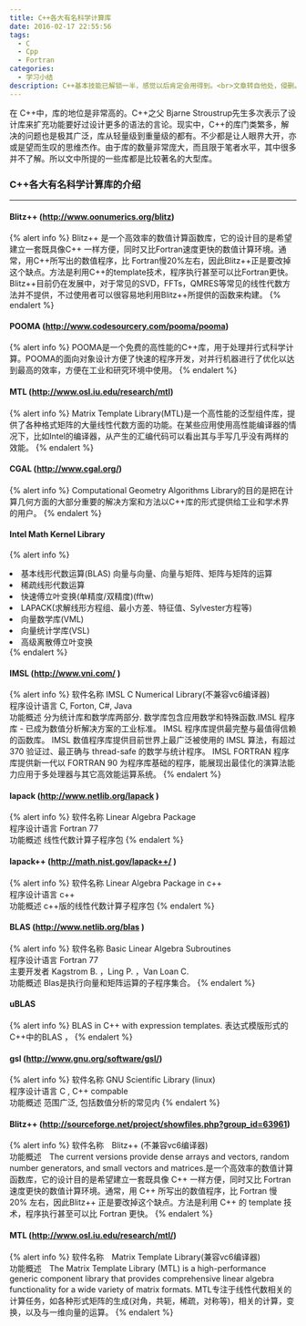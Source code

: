 ```yaml
---
title: C++各大有名科学计算库
date: 2016-02-17 22:55:56
tags:
  - C
  - Cpp
  - Fortran
categories:
  - 学习小结
description: C++基本技能已解锁一半，感觉以后肯定会用得到。<br>文章转自他处，侵删。
---
```

在 C++中，库的地位是非常高的。C++之父 Bjarne Stroustrup先生多次表示了设计库来扩充功能要好过设计更多的语法的言论。现实中，C++的库门类繁多，解决的问题也是极其广泛，库从轻量级到重量级的都有。不少都是让人眼界大开，亦或是望而生叹的思维杰作。由于库的数量非常庞大，而且限于笔者水平，其中很多并不了解。所以文中所提的一些库都是比较著名的大型库。 

<!-- more -->

### C++各大有名科学计算库的介绍
---
#### Blitz++ (http://www.oonumerics.org/blitz)
{% alert info %}
Blitz++ 是一个高效率的数值计算函数库，它的设计目的是希望建立一套既具像C++ 一样方便，同时又比Fortran速度更快的数值计算环境。通常，用C++所写出的数值程序，比 Fortran慢20%左右，因此Blitz++正是要改掉这个缺点。方法是利用C++的template技术，程序执行甚至可以比Fortran更快。
<br>
Blitz++目前仍在发展中，对于常见的SVD，FFTs，QMRES等常见的线性代数方法并不提供，不过使用者可以很容易地利用Blitz++所提供的函数来构建。
{% endalert %}

#### POOMA (http://www.codesourcery.com/pooma/pooma)
{% alert info %}
POOMA是一个免费的高性能的C++库，用于处理并行式科学计算。POOMA的面向对象设计方便了快速的程序开发，对并行机器进行了优化以达到最高的效率，方便在工业和研究环境中使用。
{% endalert %}

#### MTL (http://www.osl.iu.edu/research/mtl)
{% alert info %}
Matrix Template Library(MTL)是一个高性能的泛型组件库，提供了各种格式矩阵的大量线性代数方面的功能。在某些应用使用高性能编译器的情况下，比如Intel的编译器，从产生的汇编代码可以看出其与手写几乎没有两样的效能。
{% endalert %}

#### CGAL (http://www.cgal.org/)
{% alert info %}
Computational Geometry Algorithms Library的目的是把在计算几何方面的大部分重要的解决方案和方法以C++库的形式提供给工业和学术界的用户。
{% endalert %}

#### Intel Math Kernel Library
{% alert info %}
<li>基本线形代数运算(BLAS) 向量与向量、向量与矩阵、矩阵与矩阵的运算</li>
<li>稀疏线形代数运算</li>
<li>快速傅立叶变换(单精度/双精度)(fftw)</li>
<li>LAPACK(求解线形方程组、最小方差、特征值、Sylvester方程等)</li>
<li>向量数学库(VML)</li>
<li>向量统计学库(VSL)</li>
<li>高级离散傅立叶变换</li>
{% endalert %}

#### IMSL (http://www.vni.com/ )
{% alert info %}
软件名称 IMSL C Numerical Library(不兼容vc6编译器)
<br>
程序设计语言 C, Forton, C#, Java
<br>
功能概述 分为统计库和数学库两部分. 数学库包含应用数学和特殊函数.IMSL 程序库 - 已成为数值分析解决方案的工业标准。 IMSL 程序库提供最完整与最值得信赖的函数库。 IMSL 数值程序库提供目前世界上最广泛被使用的 IMSL 算法，有超过 370 验证过、最正确与 thread-safe 的数学与统计程序。 IMSL FORTRAN 程序库提供新一代以 FORTRAN 90 为程序库基础的程序，能展现出最佳化的演算法能力应用于多处理器与其它高效能运算系统。
{% endalert %}

#### lapack (http://www.netlib.org/lapack )
{% alert info %}
软件名称 Linear Algebra Package 
<br>
程序设计语言 Fortran 77 
<br>
功能概述 线性代数计算子程序包
{% endalert %}

#### lapack++ (http://math.nist.gov/lapack++/ )
{% alert info %}
软件名称 Linear Algebra Package in c++ 
<br>
程序设计语言 c++ 
<br>
功能概述 c++版的线性代数计算子程序包
{% endalert %}

#### BLAS (http://www.netlib.org/blas )
{% alert info %}
软件名称 Basic Linear Algebra Subroutines 
<br>
程序设计语言 Fortran 77 
<br>
主要开发者 Kagstrom B. ，Ling P. ，Van Loan C. 
<br>
功能概述 Blas是执行向量和矩阵运算的子程序集合。
{% endalert %}

#### uBLAS
{% alert info %}
BLAS in C++ with expression templates. 表达式模版形式的 C++中的BLAS ，
{% endalert %}

#### gsl (http://www.gnu.org/software/gsl/)
{% alert info %}
软件名称 GNU Scientific Library (linux)
<br>
程序设计语言 C , C++ compable 
<br>
功能概述 范围广泛, 包括数值分析的常见内
{% endalert %}

#### Blitz++ (http://sourceforge.net/project/showfiles.php?group_id=63961)
{% alert info %}
软件名称　Blitz++ (不兼容vc6编译器)
<br>
功能概述　The current versions provide dense arrays and vectors, random number generators, and small vectors and matrices.是一个高效率的数值计算函数库，它的设计目的是希望建立一套既具像 C++ 一样方便，同时又比 Fortran 速度更快的数值计算环境。通常，用 C++ 所写出的数值程序，比 Fortran 慢 20% 左右，因此Blitz++ 正是要改掉这个缺点。方法是利用 C++ 的 template 技术，程序执行甚至可以比 Fortran 更快。
{% endalert %}

#### MTL (http://www.osl.iu.edu/research/mtl/)
{% alert info %}
软件名称　Matrix Template Library(兼容vc6编译器)
<br>
功能概述　The Matrix Template Library (MTL) is a high-performance generic component library that provides comprehensive linear algebra functionality for a wide variety of matrix formats. MTL专注于线性代数相关的计算任务，如各种形式矩阵的生成(对角，共轭，稀疏，对称等)，相关的计算，变换，以及与一维向量的运算。
{% endalert %}
